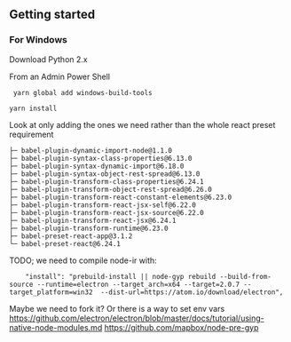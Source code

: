 ## Getting started

### For Windows
Download Python 2.x

From an Admin Power Shell
```
 yarn global add windows-build-tools
```

```
yarn install
```


Look at only adding the ones we need rather than the whole react preset requirement
```
├─ babel-plugin-dynamic-import-node@1.1.0
├─ babel-plugin-syntax-class-properties@6.13.0
├─ babel-plugin-syntax-dynamic-import@6.18.0
├─ babel-plugin-syntax-object-rest-spread@6.13.0
├─ babel-plugin-transform-class-properties@6.24.1
├─ babel-plugin-transform-object-rest-spread@6.26.0
├─ babel-plugin-transform-react-constant-elements@6.23.0
├─ babel-plugin-transform-react-jsx-self@6.22.0
├─ babel-plugin-transform-react-jsx-source@6.22.0
├─ babel-plugin-transform-react-jsx@6.24.1
├─ babel-plugin-transform-runtime@6.23.0
├─ babel-preset-react-app@3.1.2
└─ babel-preset-react@6.24.1
```


TODO; we need to compile node-ir with:
```
    "install": "prebuild-install || node-gyp rebuild --build-from-source --runtime=electron --target_arch=x64 --target=2.0.7 --target_platform=win32  --dist-url=https://atom.io/download/electron",
```

Maybe we need to fork it? Or there is a way to set env vars
https://github.com/electron/electron/blob/master/docs/tutorial/using-native-node-modules.md
https://github.com/mapbox/node-pre-gyp


